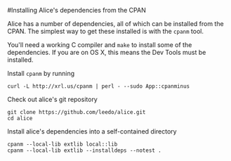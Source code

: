 #Installing Alice's dependencies from the CPAN

Alice has a number of dependencies, all of which can be installed
from the CPAN. The simplest way to get these installed is with the
`cpanm` tool.

You'll need a working C compiler and `make` to install some of the
dependencies. If you are on OS X, this means the Dev Tools must be
installed.

Install `cpanm` by running

    curl -L http://xrl.us/cpanm | perl - --sudo App::cpanminus

Check out alice's git repository

    git clone https://github.com/leedo/alice.git
    cd alice

Install alice's dependencies into a self-contained directory

    cpanm --local-lib extlib local::lib
    cpanm --local-lib extlib --installdeps --notest .
